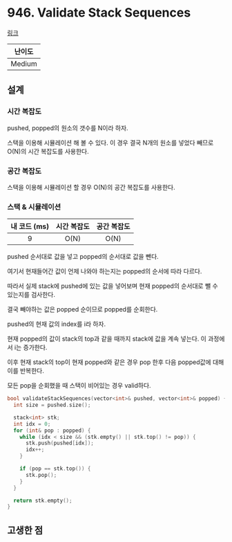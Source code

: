 # 946. Validate Stack Sequences

[링크](https://leetcode.com/problems/validate-stack-sequences/description/)

| 난이도 |
| :----: |
| Medium |

## 설계

### 시간 복잡도

pushed, popped의 원소의 갯수를 N이라 하자.

스택을 이용해 시뮬레이션 해 볼 수 있다. 이 경우 결국 N개의 원소를 넣었다 빼므로 O(N)의 시간 복잡도를 사용한다.

### 공간 복잡도

스택을 이용해 시뮬레이션 할 경우 O(N)의 공간 복잡도를 사용한다.

### 스택 & 시뮬레이션

| 내 코드 (ms) | 시간 복잡도 | 공간 복잡도 |
| :----------: | :---------: | :---------: |
|      9       |    O(N)     |    O(N)     |

pushed 순서대로 값을 넣고 popped의 순서대로 값을 뺀다.

여기서 현재들어간 값이 언제 나와야 하는지는 popped의 순서에 따라 다르다.

따라서 실제 stack에 pushed에 있는 값을 넣어보며 현재 popped의 순서대로 뺄 수 있는지를 검사한다.

결국 빼야하는 값은 popped 순이므로 popped를 순회한다.

pushed의 현재 값의 index를 i라 하자.

현재 popped의 값이 stack의 top과 같을 때까지 stack에 값을 계속 넣는다. 이 과정에서 i는 증가한다.

이후 현재 stack의 top이 현재 popped와 같은 경우 pop 한후 다음 popped값에 대해 이를 반복한다.

모든 pop을 순회했을 때 스택이 비어있는 경우 valid하다.

```cpp
bool validateStackSequences(vector<int>& pushed, vector<int>& popped) {
  int size = pushed.size();

  stack<int> stk;
  int idx = 0;
  for (int& pop : popped) {
    while (idx < size && (stk.empty() || stk.top() != pop)) {
      stk.push(pushed[idx]);
      idx++;
    }

    if (pop == stk.top()) {
      stk.pop();
    }
  }

  return stk.empty();
}
```

## 고생한 점
